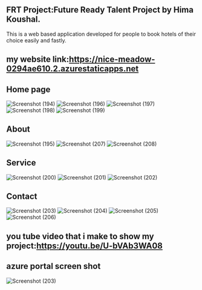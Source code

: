 ## FRT Project:Future Ready Talent Project by Hima Koushal.
This is a web based application developed for people to book hotels of their choice easily and fastly.

## my website link:https://nice-meadow-0294ae610.2.azurestaticapps.net

## Home page
![Screenshot (194)](https://github.com/HimaKoushal/finalproject/blob/main/Screen%20shots/Home/Screenshot%20(194).png)
![Screenshot (196)](https://github.com/HimaKoushal/finalproject/blob/main/Screen%20shots/Home/Screenshot%20(196).png)
![Screenshot (197)](https://github.com/HimaKoushal/finalproject/blob/main/Screen%20shots/Home/Screenshot%20(197).png)
![Screenshot (198)](https://github.com/HimaKoushal/finalproject/blob/main/Screen%20shots/Home/Screenshot%20(198).png)
![Screenshot (199)](https://github.com/HimaKoushal/finalproject/blob/main/Screen%20shots/Home/Screenshot%20(199).png)



## About
![Screenshot (195)](https://github.com/HimaKoushal/finalproject/blob/main/Screen%20shots/About/Screenshot%20(195).png)
![Screenshot (207)](https://github.com/HimaKoushal/finalproject/blob/main/Screen%20shots/About/Screenshot%20(207).png)
![Screenshot (208)](https://github.com/HimaKoushal/finalproject/blob/main/Screen%20shots/About/Screenshot%20(208).png)



## Service
![Screenshot (200)](https://github.com/HimaKoushal/finalproject/blob/main/Screen%20shots/Services/Screenshot%20(200).png)
![Screenshot (201)](https://github.com/HimaKoushal/finalproject/blob/main/Screen%20shots/Services/Screenshot%20(201).png)
![Screenshot (202)](https://github.com/HimaKoushal/finalproject/blob/main/Screen%20shots/Services/Screenshot%20(202).png)



## Contact
![Screenshot (203)](https://github.com/HimaKoushal/finalproject/blob/main/Screen%20shots/Contact/Screenshot%20(203).png)
![Screenshot (204)](https://github.com/HimaKoushal/finalproject/blob/main/Screen%20shots/Contact/Screenshot%20(204).png)
![Screenshot (205)](https://github.com/HimaKoushal/finalproject/blob/main/Screen%20shots/Contact/Screenshot%20(205).png)
![Screenshot (206)](https://github.com/HimaKoushal/finalproject/blob/main/Screen%20shots/Contact/Screenshot%20(206).png)


## you tube video that i make to show my project:https://youtu.be/U-bVAb3WA08


## azure portal screen shot
![Screenshot (203)](https://github.com/HimaKoushal/finalproject/blob/main/Screen%20shots/Screenshot%20(210).png?raw=true)


